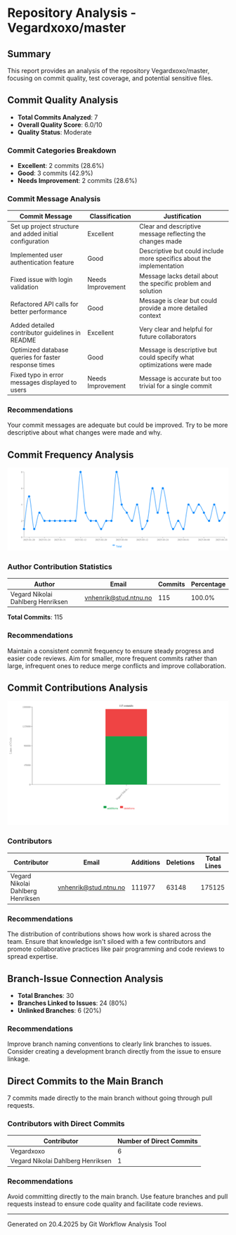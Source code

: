 # Repository Analysis - Vegardxoxo/master

## Summary

This report provides an analysis of the repository Vegardxoxo/master, focusing on commit quality, test coverage, and potential sensitive files.

## Commit Quality Analysis

- **Total Commits Analyzed**: 7
- **Overall Quality Score**: 6.0/10
- **Quality Status**: Moderate

### Commit Categories Breakdown

- **Excellent**: 2 commits (28.6%)
- **Good**: 3 commits (42.9%)
- **Needs Improvement**: 2 commits (28.6%)

### Commit Message Analysis

| Commit Message | Classification | Justification |
|----------------|----------------|---------------|
| Set up project structure and added initial configuration | Excellent | Clear and descriptive message reflecting the changes made |
| Implemented user authentication feature | Good | Descriptive but could include more specifics about the implementation |
| Fixed issue with login validation | Needs Improvement | Message lacks detail about the specific problem and solution |
| Refactored API calls for better performance | Good | Message is clear but could provide a more detailed context |
| Added detailed contributor guidelines in README | Excellent | Very clear and helpful for future collaborators |
| Optimized database queries for faster response times | Good | Message is descriptive but could specify what optimizations were made |
| Fixed typo in error messages displayed to users | Needs Improvement | Message is accurate but too trivial for a single commit |

### Recommendations

Your commit messages are adequate but could be improved. Try to be more descriptive about what changes were made and why.

## Commit Frequency Analysis

![Commit Frequency Chart](./images/COMMIT_FREQUENCY-Vegardxoxo-master-1745170757318.png)

### Author Contribution Statistics

| Author | Email | Commits | Percentage |
|--------|-------|---------|------------|
| Vegard Nikolai Dahlberg Henriksen | vnhenrik@stud.ntnu.no | 115 | 100.0% |

**Total Commits**: 115

### Recommendations

Maintain a consistent commit frequency to ensure steady progress and easier code reviews. Aim for smaller, more frequent commits rather than large, infrequent ones to reduce merge conflicts and improve collaboration.

## Commit Contributions Analysis

![Commit Contributions Chart](./images/CONTRIBUTIONS-Vegardxoxo-master-1745170757319.png)

### Contributors

| Contributor | Email | Additions | Deletions | Total Lines |
|-------------|-------|-----------|-----------|-------------|
| Vegard Nikolai Dahlberg Henriksen | vnhenrik@stud.ntnu.no | 111977 | 63148 | 175125 |

### Recommendations

The distribution of contributions shows how work is shared across the team. Ensure that knowledge isn't siloed with a few contributors and promote collaborative practices like pair programming and code reviews to spread expertise.

## Branch-Issue Connection Analysis

- **Total Branches**: 30
- **Branches Linked to Issues**: 24 (80%)
- **Unlinked Branches**: 6 (20%)

### Recommendations

Improve branch naming conventions to clearly link branches to issues. Consider creating a development branch directly from the issue to ensure linkage.

## Direct Commits to the Main Branch

7 commits made directly to the main branch without going through pull requests.

### Contributors with Direct Commits

| Contributor | Number of Direct Commits |
|-------------|--------------------------|
| Vegardxoxo | 6 |
| Vegard Nikolai Dahlberg Henriksen | 1 |

### Recommendations

Avoid committing directly to the main branch. Use feature branches and pull requests instead to ensure code quality and facilitate code reviews.

---
Generated on 20.4.2025 by Git Workflow Analysis Tool